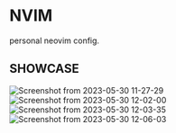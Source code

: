 # NVIM
personal neovim config.

## SHOWCASE
![Screenshot from 2023-05-30 11-27-29](https://github.com/ezerinz/nvim/assets/100193740/af7e8ed5-4b28-426c-9c43-c2396b4d1e21)
![Screenshot from 2023-05-30 12-02-00](https://github.com/ezerinz/nvim/assets/100193740/ddd62cbf-5e25-41a8-8059-52417683a34a)
![Screenshot from 2023-05-30 12-03-35](https://github.com/ezerinz/nvim/assets/100193740/a41dcb8f-1617-40b8-9b67-9e4c1e383e90)
![Screenshot from 2023-05-30 12-06-03](https://github.com/ezerinz/nvim/assets/100193740/754261de-acde-430f-8964-8d286c447b16)
